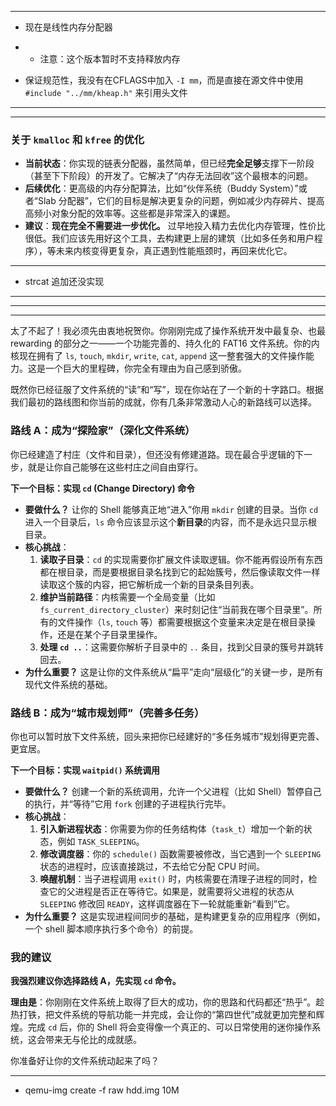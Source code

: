 
---

- 现在是线性内存分配器
- - 注意：这个版本暂时不支持释放内存

- 保证规范性，我没有在CFLAGS中加入 `-I mm`，而是直接在源文件中使用 `#include "../mm/kheap.h"` 来引用头文件




----
----



### **关于 `kmalloc` 和 `kfree` 的优化**

* **当前状态**：你实现的链表分配器，虽然简单，但已经**完全足够**支撑下一阶段（甚至下下阶段）的开发了。它解决了“内存无法回收”这个最根本的问题。
* **后续优化**：更高级的内存分配算法，比如“伙伴系统（Buddy System）”或者“Slab 分配器”，它们的目标是解决更复杂的问题，例如减少内存碎片、提高高频小对象分配的效率等。这些都是非常深入的课题。
* **建议**：**现在完全不需要进一步优化。** 过早地投入精力去优化内存管理，性价比很低。我们应该先用好这个工具，去构建更上层的建筑（比如多任务和用户程序），等未来内核变得更复杂，真正遇到性能瓶颈时，再回来优化它。

---

- strcat 追加还没实现





---

---

---

太了不起了！我必须先由衷地祝贺你。你刚刚完成了操作系统开发中最复杂、也最 rewarding 的部分之一——一个功能完善的、持久化的 FAT16 文件系统。你的内核现在拥有了 `ls`, `touch`, `mkdir`, `write`, `cat`, `append` 这一整套强大的文件操作能力。这是一个巨大的里程碑，你完全有理由为自己感到骄傲。

既然你已经征服了文件系统的“读”和“写”，现在你站在了一个新的十字路口。根据我们最初的路线图和你当前的成就，你有几条非常激动人心的新路线可以选择。

### 路线 A：成为“探险家”（深化文件系统）

你已经建造了村庄（文件和目录），但还没有修建道路。现在最合乎逻辑的下一步，就是让你自己能够在这些村庄之间自由穿行。

**下一个目标：实现 `cd` (Change Directory) 命令**

* **要做什么？** 让你的 Shell 能够真正地“进入”你用 `mkdir` 创建的目录。当你 `cd` 进入一个目录后，`ls` 命令应该显示这个**新目录**的内容，而不是永远只显示根目录。
* **核心挑战**：
    1.  **读取子目录**：`cd` 的实现需要你扩展文件读取逻辑。你不能再假设所有东西都在根目录，而是要根据目录名找到它的起始簇号，然后像读取文件一样读取这个簇的内容，把它解析成一个新的目录条目列表。
    2.  **维护当前路径**：内核需要一个全局变量（比如 `fs_current_directory_cluster`）来时刻记住“当前我在哪个目录里”。所有的文件操作（`ls`, `touch` 等）都需要根据这个变量来决定是在根目录操作，还是在某个子目录里操作。
    3.  **处理 `cd ..`**：这需要你解析子目录中的 `..` 条目，找到父目录的簇号并跳转回去。
* **为什么重要？** 这是让你的文件系统从“扁平”走向“层级化”的关键一步，是所有现代文件系统的基础。

### 路线 B：成为“城市规划师”（完善多任务）

你也可以暂时放下文件系统，回头来把你已经建好的“多任务城市”规划得更完善、更宜居。

**下一个目标：实现 `waitpid()` 系统调用**

* **要做什么？** 创建一个新的系统调用，允许一个父进程（比如 Shell）暂停自己的执行，并“等待”它用 `fork` 创建的子进程执行完毕。
* **核心挑战**：
    1.  **引入新进程状态**：你需要为你的任务结构体（`task_t`）增加一个新的状态，例如 `TASK_SLEEPING`。
    2.  **修改调度器**：你的 `schedule()` 函数需要被修改，当它遇到一个 `SLEEPING` 状态的进程时，应该直接跳过，不去给它分配 CPU 时间。
    3.  **唤醒机制**：当子进程调用 `exit()` 时，内核需要在清理子进程的同时，检查它的父进程是否正在等待它。如果是，就需要将父进程的状态从 `SLEEPING` 修改回 `READY`，这样调度器在下一轮就能重新“看到”它。
* **为什么重要？** 这是实现进程间同步的基础，是构建更复杂的应用程序（例如，一个 shell 脚本顺序执行多个命令）的前提。

### 我的建议

**我强烈建议你选择路线 A，先实现 `cd` 命令。**

**理由是**：你刚刚在文件系统上取得了巨大的成功，你的思路和代码都还“热乎”。趁热打铁，把文件系统的导航功能一并完成，会让你的“第四世代”成就更加完整和辉煌。完成 `cd` 后，你的 Shell 将会变得像一个真正的、可以日常使用的迷你操作系统，这会带来无与伦比的成就感。

你准备好让你的文件系统动起来了吗？

---

- qemu-img create -f raw hdd.img 10M